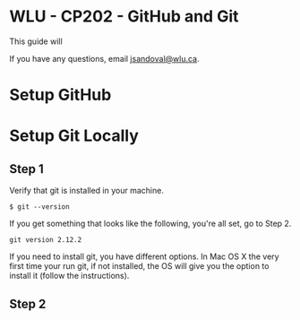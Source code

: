 # WLU - CP202 - GitHub and Git
This guide will

If you have any questions, email jsandoval@wlu.ca.

# Setup GitHub


# Setup Git Locally

## Step 1

Verify that git is installed in your machine.

```
$ git --version
```

If you get something that looks like the following, you're all set, go to Step 2.
```
git version 2.12.2
```

If you need to install git, you have different options. In Mac OS X the very first time your run git, if not installed, the OS will give you the option to install it (follow the instructions).

## Step 2
